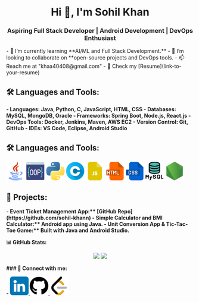 <h1 align="center">Hi 👋, I'm Sohil Khan</h1>
<h3 align="center">Aspiring Full Stack Developer | Android Development | DevOps Enthusiast</h3>
- 🌱 I’m currently learning **AI/ML and Full Stack Development.**  
- 👯 I’m looking to collaborate on **open-source projects and DevOps tools.  
- 📫 Reach me at "khaa40408@gmail.com"  
- 📄 Check my [Resume](link-to-your-resume)  

<h2>🛠 Languages and Tools:</h2><b>
- Languages: Java, Python, C, JavaScript, HTML, CSS  <b>
- Databases: MySQL, MongoDB, Oracle  <b>
- Frameworks: Spring Boot, Node.js, React.js  <b>
- DevOps Tools: Docker, Jenkins, Maven, AWS EC2  <b>
- Version Control: Git, GitHub  <b>
- IDEs: VS Code, Eclipse, Android Studio  <b>

  ## 🛠 Languages and Tools:

<p align="left" gap="10">
  <img src="./img/java.png" alt="Java" width="50" height="50"/>
  <img src="./img/programming.png" alt="OOPS" width="50" height="50"/>
  <img src="./img/python.png" alt="Python" width="50" height="50"/>
  <img src="./img/letter-c.png" alt="C" width="50" height="50"/>
  <img src="./img/js-file.png" alt="JavaScript" width="50" height="50"/>
  <img src="./img/html.png" alt="HTML" width="50" height="50"/>
  <img src="./img/css.png" alt="CSS" width="50" height="50"/>
  <img src="./img/mysql.png" alt="MySQL" width="50" height="50"/>
  <img src="./img/node-js.png" alt="node-js" width="50" height="50"/>

</p>


<h2> 🚀 Projects: </h2>
- Event Ticket Management App:** [GitHub Repo](https://github.com/sohil-khann)  <b>
- Simple Calculator and BMI Calculator:** Android app using Java.  <b>
- Unit Conversion App & Tic-Tac-Toe Game:** Built with Java and Android Studio.  
<b>


📊 GitHub Stats:
<p align="center">
  <img width="48%" src="https://github-readme-stats.vercel.app/api?username=sohil-khann&show_icons=true&theme=radical" />
  <img width="48%" src="https://github-readme-streak-stats.herokuapp.com/?user=sohil-khann&theme=radical" />
</p>
### 🔗 Connect with me:<b></b>
<p align="left" gap="10">
-  <a href="www.linkedin.com/in/sohil-khan-b39908251" target="_blank">

  <img src="./img/linkedin.png" alt="linkedin" width="50" height="50"/>
</a>
<a href="https://github.com/sohil-khann" target="_blank">

  <img src="./img/github-brands-solid.svg" alt="github" width="50" height="50"/>
</a>
  <a href="https://leetcode.com/u/sohil_khan07/" target="_blank">

  <img src="./img/icons8-level-up-your-coding-skills-and-quickly-land-a-job-50.png" alt="leetcode" width="50" height="50"/> 
</p>

